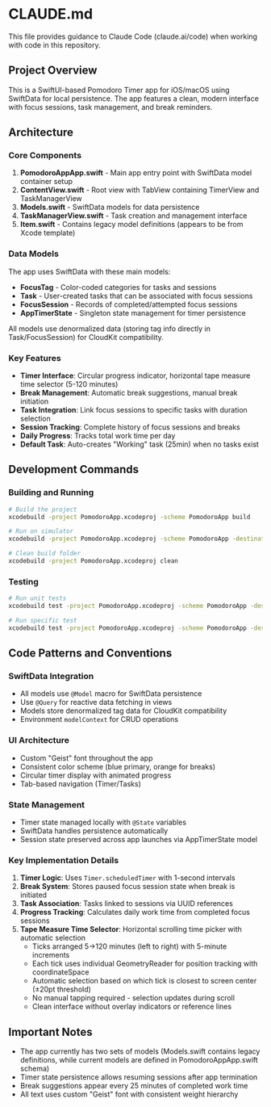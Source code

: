 # CLAUDE.md

This file provides guidance to Claude Code (claude.ai/code) when working with code in this repository.

## Project Overview

This is a SwiftUI-based Pomodoro Timer app for iOS/macOS using SwiftData for local persistence. The app features a clean, modern interface with focus sessions, task management, and break reminders.

## Architecture

### Core Components

1. **PomodoroAppApp.swift** - Main app entry point with SwiftData model container setup
2. **ContentView.swift** - Root view with TabView containing TimerView and TaskManagerView
3. **Models.swift** - SwiftData models for data persistence
4. **TaskManagerView.swift** - Task creation and management interface
5. **Item.swift** - Contains legacy model definitions (appears to be from Xcode template)

### Data Models

The app uses SwiftData with these main models:

- **FocusTag** - Color-coded categories for tasks and sessions
- **Task** - User-created tasks that can be associated with focus sessions
- **FocusSession** - Records of completed/attempted focus sessions
- **AppTimerState** - Singleton state management for timer persistence

All models use denormalized data (storing tag info directly in Task/FocusSession) for CloudKit compatibility.

### Key Features

- **Timer Interface**: Circular progress indicator, horizontal tape measure time selector (5-120 minutes)
- **Break Management**: Automatic break suggestions, manual break initiation
- **Task Integration**: Link focus sessions to specific tasks with duration selection
- **Session Tracking**: Complete history of focus sessions and breaks
- **Daily Progress**: Tracks total work time per day
- **Default Task**: Auto-creates "Working" task (25min) when no tasks exist

## Development Commands

### Building and Running

```bash
# Build the project
xcodebuild -project PomodoroApp.xcodeproj -scheme PomodoroApp build

# Run on simulator
xcodebuild -project PomodoroApp.xcodeproj -scheme PomodoroApp -destination 'platform=iOS Simulator,name=iPhone 15' build

# Clean build folder
xcodebuild -project PomodoroApp.xcodeproj clean
```

### Testing

```bash
# Run unit tests
xcodebuild test -project PomodoroApp.xcodeproj -scheme PomodoroApp -destination 'platform=iOS Simulator,name=iPhone 15'

# Run specific test
xcodebuild test -project PomodoroApp.xcodeproj -scheme PomodoroApp -destination 'platform=iOS Simulator,name=iPhone 15' -only-testing:PomodoroAppTests/SpecificTestClass
```

## Code Patterns and Conventions

### SwiftData Integration

- All models use `@Model` macro for SwiftData persistence
- Use `@Query` for reactive data fetching in views
- Models store denormalized tag data for CloudKit compatibility
- Environment `modelContext` for CRUD operations

### UI Architecture

- Custom "Geist" font throughout the app
- Consistent color scheme (blue primary, orange for breaks)
- Circular timer display with animated progress
- Tab-based navigation (Timer/Tasks)

### State Management

- Timer state managed locally with `@State` variables
- SwiftData handles persistence automatically
- Session state preserved across app launches via AppTimerState model

### Key Implementation Details

1. **Timer Logic**: Uses `Timer.scheduledTimer` with 1-second intervals
2. **Break System**: Stores paused focus session state when break is initiated
3. **Task Association**: Tasks linked to sessions via UUID references
4. **Progress Tracking**: Calculates daily work time from completed focus sessions
5. **Tape Measure Time Selector**: Horizontal scrolling time picker with automatic selection
   - Ticks arranged 5→120 minutes (left to right) with 5-minute increments
   - Each tick uses individual GeometryReader for position tracking with coordinateSpace
   - Automatic selection based on which tick is closest to screen center (±20pt threshold)
   - No manual tapping required - selection updates during scroll
   - Clean interface without overlay indicators or reference lines

## Important Notes

- The app currently has two sets of models (Models.swift contains legacy definitions, while current models are defined in PomodoroAppApp.swift schema)
- Timer state persistence allows resuming sessions after app termination
- Break suggestions appear every 25 minutes of completed work time
- All text uses custom "Geist" font with consistent weight hierarchy